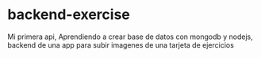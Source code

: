 # backend-exercise
Mi primera api,
Aprendiendo a crear base de datos con mongodb y nodejs, backend de una app para subir imagenes de una tarjeta de ejercicios 
